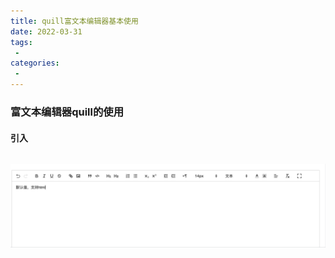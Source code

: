 ```yaml
---
title: quill富文本编辑器基本使用
date: 2022-03-31
tags:
 - 
categories: 
 - 
---
```


### 富文本编辑器quill的使用

#### 引入
```js

```
![最终效果](./images/rich-text.png)